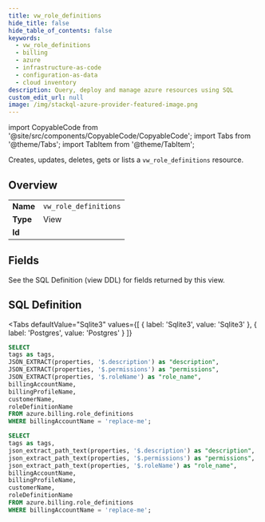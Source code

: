 ```yaml
--- 
title: vw_role_definitions
hide_title: false
hide_table_of_contents: false
keywords:
  - vw_role_definitions
  - billing
  - azure
  - infrastructure-as-code
  - configuration-as-data
  - cloud inventory
description: Query, deploy and manage azure resources using SQL
custom_edit_url: null
image: /img/stackql-azure-provider-featured-image.png
---
```


import CopyableCode from '@site/src/components/CopyableCode/CopyableCode';
import Tabs from '@theme/Tabs';
import TabItem from '@theme/TabItem';

Creates, updates, deletes, gets or lists a <code>vw_role_definitions</code> resource.

## Overview
<table><tbody>
<tr><td><b>Name</b></td><td><code>vw_role_definitions</code></td></tr>
<tr><td><b>Type</b></td><td>View</td></tr>
<tr><td><b>Id</b></td><td><CopyableCode code="azure.billing.vw_role_definitions" /></td></tr>
</tbody></table>

## Fields

See the SQL Definition (view DDL) for fields returned by this view.

## SQL Definition

<Tabs
defaultValue="Sqlite3"
values={[
{ label: 'Sqlite3', value: 'Sqlite3' },
{ label: 'Postgres', value: 'Postgres' }
]}
>
<TabItem value="Sqlite3">

```sql
SELECT
tags as tags,
JSON_EXTRACT(properties, '$.description') as "description",
JSON_EXTRACT(properties, '$.permissions') as "permissions",
JSON_EXTRACT(properties, '$.roleName') as "role_name",
billingAccountName,
billingProfileName,
customerName,
roleDefinitionName
FROM azure.billing.role_definitions
WHERE billingAccountName = 'replace-me';
```

</TabItem>
<TabItem value="Postgres">

```sql
SELECT
tags as tags,
json_extract_path_text(properties, '$.description') as "description",
json_extract_path_text(properties, '$.permissions') as "permissions",
json_extract_path_text(properties, '$.roleName') as "role_name",
billingAccountName,
billingProfileName,
customerName,
roleDefinitionName
FROM azure.billing.role_definitions
WHERE billingAccountName = 'replace-me';
```

</TabItem>
</Tabs>
